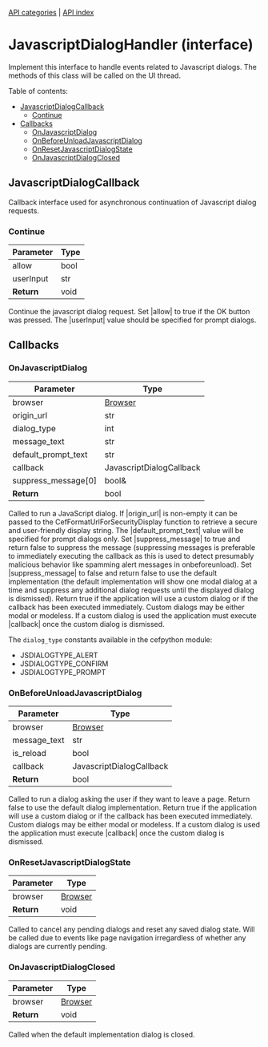 [API categories](API-categories.md) | [API index](API-index.md)


# JavascriptDialogHandler (interface)

Implement this interface to handle events related to Javascript dialogs. The methods of this class will be called on the UI thread.


Table of contents:
* [JavascriptDialogCallback](#javascriptdialogcallback)
  * [Continue](#continue)
* [Callbacks](#callbacks)
  * [OnJavascriptDialog](#onjavascriptdialog)
  * [OnBeforeUnloadJavascriptDialog](#onbeforeunloadjavascriptdialog)
  * [OnResetJavascriptDialogState](#onresetjavascriptdialogstate)
  * [OnJavascriptDialogClosed](#onjavascriptdialogclosed)


## JavascriptDialogCallback

Callback interface used for asynchronous continuation of Javascript dialog
requests.


### Continue

| Parameter | Type |
| --- | --- |
| allow | bool |
| userInput | str |
| __Return__ | void |

Continue the javascript dialog request. Set |allow| to true if the OK button was
pressed. The |userInput| value should be specified for prompt dialogs.


## Callbacks


### OnJavascriptDialog

| Parameter | Type |
| --- | --- |
| browser | [Browser](Browser.md) |
| origin_url | str |
| dialog_type | int |
| message_text | str |
| default_prompt_text | str |
| callback | JavascriptDialogCallback |
| suppress_message[0] | bool& |
| __Return__ | bool |

Called to run a JavaScript dialog. If |origin_url| is non-empty it can be
passed to the CefFormatUrlForSecurityDisplay function to retrieve a secure
and user-friendly display string. The |default_prompt_text| value will be
specified for prompt dialogs only. Set |suppress_message| to true and
return false to suppress the message (suppressing messages is preferable to
immediately executing the callback as this is used to detect presumably
malicious behavior like spamming alert messages in onbeforeunload). Set
|suppress_message| to false and return false to use the default
implementation (the default implementation will show one modal dialog at a
time and suppress any additional dialog requests until the displayed dialog
is dismissed). Return true if the application will use a custom dialog or
if the callback has been executed immediately. Custom dialogs may be either
modal or modeless. If a custom dialog is used the application must execute
|callback| once the custom dialog is dismissed.

The `dialog_type` constants available in the cefpython module:
* JSDIALOGTYPE_ALERT
* JSDIALOGTYPE_CONFIRM
* JSDIALOGTYPE_PROMPT


### OnBeforeUnloadJavascriptDialog

| Parameter | Type |
| --- | --- |
| browser | [Browser](Browser.md) |
| message_text | str |
| is_reload | bool |
| callback | JavascriptDialogCallback |
| __Return__ | bool |

Called to run a dialog asking the user if they want to leave a page. Return
false to use the default dialog implementation. Return true if the
application will use a custom dialog or if the callback has been executed
immediately. Custom dialogs may be either modal or modeless. If a custom
dialog is used the application must execute |callback| once the custom
dialog is dismissed.


### OnResetJavascriptDialogState

| Parameter | Type |
| --- | --- |
| browser | [Browser](Browser.md) |
| __Return__ | void |

Called to cancel any pending dialogs and reset any saved dialog state. Will
be called due to events like page navigation irregardless of whether any
dialogs are currently pending.


### OnJavascriptDialogClosed

| Parameter | Type |
| --- | --- |
| browser | [Browser](Browser.md) |
| __Return__ | void |

Called when the default implementation dialog is closed.
